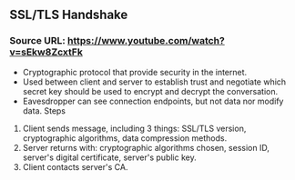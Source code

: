 ## SSL/TLS Handshake

### Source URL: https://www.youtube.com/watch?v=sEkw8ZcxtFk

- Cryptographic protocol that provide security in the internet.
- Used between client and server to establish trust and negotiate which secret key should be used to encrypt and decrypt the conversation.
- Eavesdropper can see connection endpoints, but not data nor modify data.
Steps
1. Client sends message, including 3 things: SSL/TLS version, cryptographic algorithms, data compression methods.
2. Server returns with: cryptographic algorithms chosen, session ID, server's digital certificate, server's public key.
3. Client contacts server's CA.
<!--stackedit_data:
eyJoaXN0b3J5IjpbLTY0NjAwMzY3M119
-->